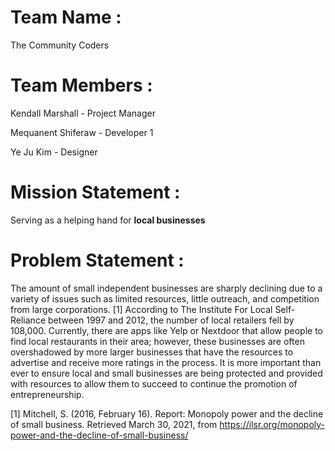 # Team Name :

The Community Coders 

# Team Members :

Kendall Marshall - Project Manager 

Mequanent Shiferaw - Developer 1

Ye Ju Kim - Designer 

# Mission Statement :

Serving as a helping hand for **local businesses**

# Problem Statement :

The amount of small independent businesses are sharply declining due to a variety of issues such as limited resources, little outreach, and competition from large corporations. [1] According to The Institute For Local Self-Reliance between 1997 and 2012, the number of local retailers fell by 108,000.  Currently, there are apps like Yelp or Nextdoor that allow people to find local restaurants in their area; however, these businesses are often overshadowed by more larger businesses that have the resources to advertise and receive more ratings in the process. It is more important than ever to ensure local and small businesses are being protected and provided with resources to allow them to succeed to continue the promotion of entrepreneurship.  

[1] Mitchell, S. (2016, February 16). Report: Monopoly power and the decline of small business. Retrieved March 30, 2021, from https://ilsr.org/monopoly-power-and-the-decline-of-small-business/
